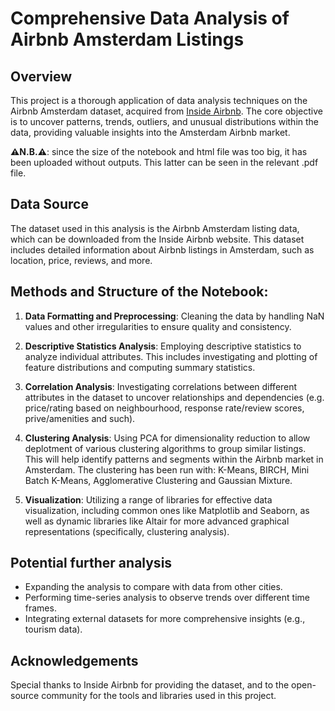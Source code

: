 Comprehensive Data Analysis of Airbnb Amsterdam Listings
========================================================================

Overview
------------

This project is a thorough application of data analysis techniques on the Airbnb Amsterdam dataset, acquired from [Inside Airbnb](http://insideairbnb.com/get-the-data.html). The core objective is to uncover patterns, trends, outliers, and unusual distributions within the data, providing valuable insights into the Amsterdam Airbnb market.

**⚠️N.B.⚠️**: since the size of the notebook and html file was too big, it has been uploaded without outputs. This latter can be seen in the relevant .pdf file.

Data Source
-----------

The dataset used in this analysis is the Airbnb Amsterdam listing data, which can be downloaded from the Inside Airbnb website. This dataset includes detailed information about Airbnb listings in Amsterdam, such as location, price, reviews, and more.

Methods and Structure of the Notebook:
-------------------------------------

1.  **Data Formatting and Preprocessing**: Cleaning the data by handling NaN values and other irregularities to ensure quality and consistency.
    
2.  **Descriptive Statistics Analysis**: Employing descriptive statistics to analyze individual attributes. This includes investigating and plotting of feature distributions and computing summary statistics.
    
3.  **Correlation Analysis**: Investigating correlations between different attributes in the dataset to uncover relationships and dependencies (e.g. price/rating based on neighbourhood, response rate/review scores, prive/amenities and such).
    
4.  **Clustering Analysis**: Using PCA for dimensionality reduction to allow deplotment of various clustering algorithms to group similar listings. This will help identify patterns and segments within the Airbnb market in Amsterdam. The clustering has been run with: K-Means, BIRCH, Mini Batch K-Means, Agglomerative Clustering and Gaussian Mixture.
    
5.  **Visualization**: Utilizing a range of libraries for effective data visualization, including common ones like Matplotlib and Seaborn, as well as dynamic libraries like Altair for more advanced graphical representations (specifically, clustering analysis).
    


Potential further analysis
------------------------

*   Expanding the analysis to compare with data from other cities.
*   Performing time-series analysis to observe trends over different time frames.
*   Integrating external datasets for more comprehensive insights (e.g., tourism data).

Acknowledgements
----------------

Special thanks to Inside Airbnb for providing the dataset, and to the open-source community for the tools and libraries used in this project.

